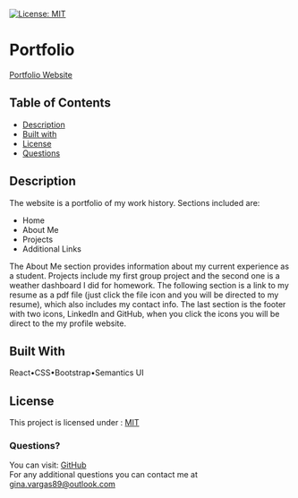 [![License: MIT](https://img.shields.io/badge/License-MIT-yellow.svg)](https://opensource.org/licenses/MIT)
# Portfolio

[Portfolio Website](https://ginavargas1.github.io/react_portfolio/)
  ## Table of Contents

  * [Description](#Description)
  * [Built with](#Built-with)
  * [License](#License)
  * [Questions](#Questions)
  
## Description
The website is a portfolio of my work history.
Sections included are:

- Home
- About Me
- Projects 
- Additional Links

The About Me section provides information about my current experience as a student. Projects include my first group project and the second one is a weather dashboard I did for homework. The following section is a link to my resume as a pdf file (just click the file icon and you will be directed to my resume), which also includes my contact info. The last section is the footer with two icons, LinkedIn and GitHub, when you click the icons you will be direct to the my profile website.


## Built With
React•CSS•Bootstrap•Semantics UI


 ## License 
  This project is licensed under : [MIT](https://opensource.org/licenses/MIT)


   ### Questions?
  You can visit: [GitHub](https://github.com/ginavargas1)  
  For any additional questions you can contact me at <gina.vargas89@outlook.com>
